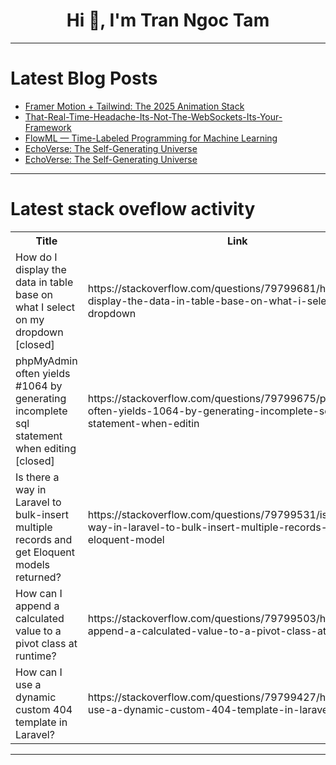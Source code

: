 <h1 align="center">Hi 👋, I'm Tran Ngoc Tam</h1>

---

# Latest Blog Posts 
<!-- BLOG-POST-LIST:START -->
- [Framer Motion + Tailwind: The 2025 Animation Stack](https://dev.to/manukumar07/framer-motion-tailwind-the-2025-animation-stack-1801)
- [That-Real-Time-Headache-Its-Not-The-WebSockets-Its-Your-Framework](https://dev.to/member_25c2e834/that-real-time-headache-its-not-the-websockets-its-your-framework-lle)
- [FlowML — Time-Labeled Programming for Machine Learning](https://dev.to/p_thabiwa_0ca34c2f83/flowml-time-labeled-programming-for-machine-learning-4l8n)
- [EchoVerse: The Self-Generating Universe](https://dev.to/p_thabiwa_0ca34c2f83/echoverse-the-self-generating-universe-34j)
- [EchoVerse: The Self-Generating Universe](https://dev.to/p_thabiwa_0ca34c2f83/echoverse-the-self-generating-universe-18en)
<!-- BLOG-POST-LIST:END -->

---

# Latest stack oveflow activity
<table>
  <tr><th>Title</th><th>Link</th></tr>
  <!-- STACKOVERFLOW:START --><tr><td>How do I display the data in table base on what I select on my dropdown [closed]</td><td>https://stackoverflow.com/questions/79799681/how-do-i-display-the-data-in-table-base-on-what-i-select-on-my-dropdown</td></tr><tr><td>phpMyAdmin often yields #1064 by generating incomplete sql statement when editing [closed]</td><td>https://stackoverflow.com/questions/79799675/phpmyadmin-often-yields-1064-by-generating-incomplete-sql-statement-when-editin</td></tr><tr><td>Is there a way in Laravel to bulk-insert multiple records and get Eloquent models returned?</td><td>https://stackoverflow.com/questions/79799531/is-there-a-way-in-laravel-to-bulk-insert-multiple-records-and-get-eloquent-model</td></tr><tr><td>How can I append a calculated value to a pivot class at runtime?</td><td>https://stackoverflow.com/questions/79799503/how-can-i-append-a-calculated-value-to-a-pivot-class-at-runtime</td></tr><tr><td>How can I use a dynamic custom 404 template in Laravel?</td><td>https://stackoverflow.com/questions/79799427/how-can-i-use-a-dynamic-custom-404-template-in-laravel</td></tr><!-- STACKOVERFLOW:END -->
</table>

---


